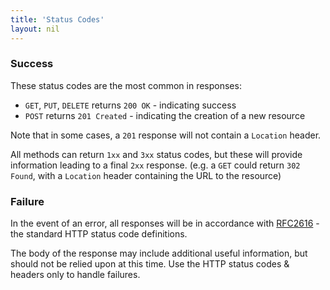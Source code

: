 ```yaml
---
title: 'Status Codes'
layout: nil
---
```


### Success

These status codes are the most common in responses:

* `GET`, `PUT`, `DELETE` returns `200 OK` - indicating success
* `POST` returns `201 Created` - indicating the creation of a new resource

Note that in some cases, a `201` response will not contain a `Location` header.

All methods can return `1xx` and `3xx` status codes, but these will provide
information leading to a final `2xx` response. (e.g. a `GET` could return
`302 Found`, with a `Location` header containing the URL to the resource)

### Failure

In the event of an error, all responses will be in accordance with
[RFC2616](http://www.w3.org/Protocols/rfc2616/rfc2616-sec10.html#sec10.4) - the
standard HTTP status code definitions.

The body of the response may include additional useful information, but should
not be relied upon at this time. Use the HTTP status codes & headers only to
handle failures.
